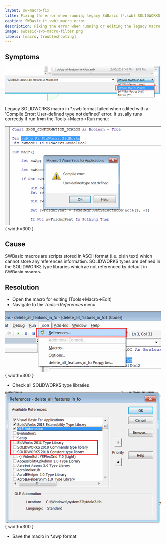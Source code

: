 ```yaml
---
layout: sw-macro-fix
title: Fixing the error when running legacy SWBasic (*.swb) SOLIDWORKS macro
caption: SWBasic (*.swb) macro error
description: Fixing the error when running or editing the legacy macro in swb format
image: swbasic-swb-macro-filter.png
labels: [macro, troubleshooting]
---
```

## Symptoms

![Selecting the SWBasic Macros (*.swb)](swbasic-swb-macro-filter.png)

Legacy SOLIDWORKS macro in *.swb format failed when edited with a 'Compile Error: User-defined type not defined' error. It usually runs correctly if run from the Tools->Macro->Run menu:

![Compile Error: User-defined type not defined](swb-macro-user-defined-type-not-defined-error.png){ width=300 }

## Cause

SWBasic macros are scripts stored in ASCII format (i.e. plain text) which cannot store any references information. SOLIDWORKS types are defined in the SOLIDWORKS type libraries which ae not referenced by default in SWBasic macros.

## Resolution

* Open the macro for editing (Tools->Macro->Edit)
* Navigate to the *Tools->References* menu

![References menu in VBA editor](vba-tools-references.png){ width=300 }

* Check all SOLIDWORKS type libraries

![SOLIDWORKS Type Libraries in the VBA References dialog](vba-sw-references.png){ width=300 }

* Save the macro in *.swp format
